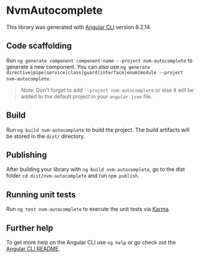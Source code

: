 # NvmAutocomplete

This library was generated with [Angular CLI](https://github.com/angular/angular-cli) version 8.2.14.

## Code scaffolding

Run `ng generate component component-name --project nvm-autocomplete` to generate a new component. You can also use `ng generate directive|pipe|service|class|guard|interface|enum|module --project nvm-autocomplete`.
> Note: Don't forget to add `--project nvm-autocomplete` or else it will be added to the default project in your `angular.json` file. 

## Build

Run `ng build nvm-autocomplete` to build the project. The build artifacts will be stored in the `dist/` directory.

## Publishing

After building your library with `ng build nvm-autocomplete`, go to the dist folder `cd dist/nvm-autocomplete` and run `npm publish`.

## Running unit tests

Run `ng test nvm-autocomplete` to execute the unit tests via [Karma](https://karma-runner.github.io).

## Further help

To get more help on the Angular CLI use `ng help` or go check out the [Angular CLI README](https://github.com/angular/angular-cli/blob/master/README.md).
